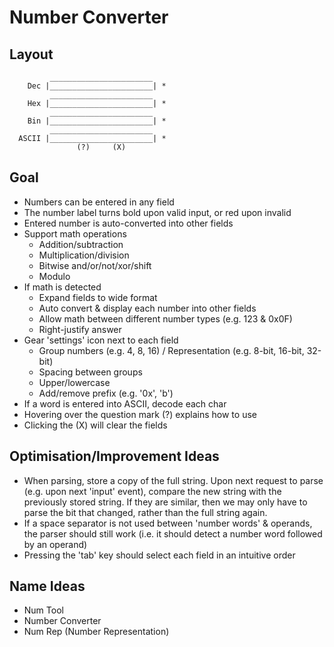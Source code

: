 # Number Converter

## Layout
             _______________________
        Dec |_______________________| *
             _______________________
        Hex |_______________________| *
             _______________________
        Bin |_______________________| *
             _______________________
      ASCII |_______________________| *
                   (?)     (X)

## Goal
- Numbers can be entered in any field
- The number label turns bold upon valid input, or red upon invalid
- Entered number is auto-converted into other fields
- Support math operations
  - Addition/subtraction
  - Multiplication/division
  - Bitwise and/or/not/xor/shift
  - Modulo
- If math is detected
  - Expand fields to wide format
  - Auto convert & display each number into other fields
  - Allow math between different number types (e.g. 123 & 0x0F)
  - Right-justify answer
- Gear 'settings' icon next to each field
  - Group numbers (e.g. 4, 8, 16) / Representation (e.g. 8-bit, 16-bit, 32-bit)
  - Spacing between groups
  - Upper/lowercase
  - Add/remove prefix (e.g. '0x', 'b')
- If a word is entered into ASCII, decode each char
- Hovering over the question mark (?) explains how to use
- Clicking the (X) will clear the fields


## Optimisation/Improvement Ideas
- When parsing, store a copy of the full string. Upon next request to parse (e.g. upon next 'input' event), compare the new string with the previously stored string. If they are similar, then we may only have to parse the bit that changed, rather than the full string again.
- If a space separator is not used between 'number words' & operands, the parser should still work (i.e. it should detect a number word followed by an operand)
- Pressing the 'tab' key should select each field in an intuitive order

## Name Ideas
- Num Tool
- Number Converter
- Num Rep (Number Representation)